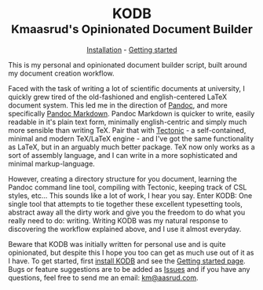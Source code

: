 <h1 align="center">KODB<br>
    <sup>Kmaasrud's Opinionated Document Builder</sup>
</h2>

<p align="center"><a href="https://github.com/kmaasrud/kodb/wiki/Installation">Installation</a> - <a href="https://github.com/kmaasrud/kodb/wiki/Creating-a-document">Getting started</a></p>

This is my personal and opinionated document builder script, built around my document creation workflow.

Faced with the task of writing a lot of scientific documents at university, I quickly grew tired of the old-fashioned and english-centered LaTeX document system. This led me in the direction of [Pandoc](https://pandoc.org/), and more specifically [Pandoc Markdown](https://github.com/kmaasrud/kodb/wiki/Pandoc-Markdown). Pandoc Markdown is quicker to write, easily readable in it's plain text form, minimally english-centric and simply much more sensible than writing TeX. Pair that with [Tectonic](https://tectonic-typesetting.github.io/) - a self-contained, minimal and modern TeX/LaTeX engine - and I've got the same functionality as LaTeX, but in an arguably much better package. TeX now only works as a sort of assembly language, and I can write in a more sophisticated and minimal markup-language.

However, creating a directory structure for you document, learning the Pandoc command line tool, compiling with Tectonic, keeping track of CSL styles, etc... This sounds like a lot of work, I hear you say. Enter KODB: One single tool that attempts to tie together these excellent typesetting tools, abstract away all the dirty work and give you the freedom to do what you really need to do: writing. Writing KODB was my natural response to discovering the workflow explained above, and I use it almost everyday.

Beware that KODB was initially written for personal use and is quite opinionated, but despite this I hope you too can get as much use out of it as I have. To get started, first [install KODB](https://github.com/kmaasrud/kodb/wiki/Installation) and see the [Getting started page](https://github.com/kmaasrud/kodb/wiki/Creating-a-document). Bugs or feature suggestions are to be added as [Issues](https://github.com/kmaasrud/kodb/issues) and if you have any questions, feel free to send me an email: <km@aasrud.com>.

